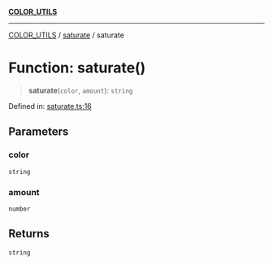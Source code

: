[**COLOR_UTILS**](../../README.md)

***

[COLOR_UTILS](../../README.md) / [saturate](../README.md) / saturate

# Function: saturate()

> **saturate**(`color`, `amount`): `string`

Defined in: [saturate.ts:16](https://github.com/dailker/everyutil/blob/9768d00ced16ec8f4705df34c2fe47f2b1b47121/src/color/saturate.ts#L16)

## Parameters

### color

`string`

### amount

`number`

## Returns

`string`
